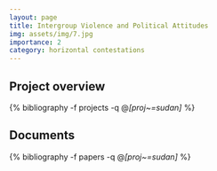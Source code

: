 ```yaml
---
layout: page
title: Intergroup Violence and Political Attitudes
img: assets/img/7.jpg
importance: 2
category: horizontal contestations
---
```


## Project overview

<div class="publications">

  {% bibliography -f projects -q @*[proj~=sudan]* %}

</div>

## Documents

<div class="publications">

  {% bibliography -f papers -q @*[proj~=sudan]* %}

</div>
